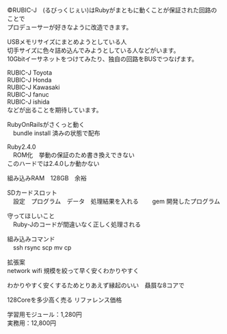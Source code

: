 ©RUBIC-J　(るびっくじぇい)はRubyがまともに動くことが保証された回路のことで  
プロデューサーが好きなように改造できます。

USBメモリサイズにまとめようとしている人  
切手サイズに色々詰め込んでみようとしている人などがいます。  
10Gbitイーサネットをつけてみたり、独自の回路をBUSでつなげます。

RUBIC-J Toyota  
RUBIC-J Honda  
RUBIC-J Kawasaki  
RUBIC-J fanuc  
RUBIC-J ishida  
などが出ることを期待しています。

RubyOnRailsがさくっと動く  
　bundle install 済みの状態で配布
 
Ruby2.4.0  
　ROM化　挙動の保証のため書き換えできない  
  このハードでは2.4.0しか動かない　 

組み込みRAM　128GB　余裕　  

SDカードスロット  
　設定　プログラム　データ　処理結果を入れる　 
　gem 開発したプログラム  
 
守ってほしいこと  
　Ruby-Jのコードが間違いなく正しく処理される

組み込みコマンド  
　ssh
  rsync
  scp
  mv
  cp
  
拡張案  
  network wifi
  規模を絞って早く安くわかりやすく

わかりやすく安くするためとりあえず縁起のいい　贔屓な8コアで

128Coreを多少高く売る
リファレンス価格

学習用モジュール：1,280円  
実務用：12,800円

